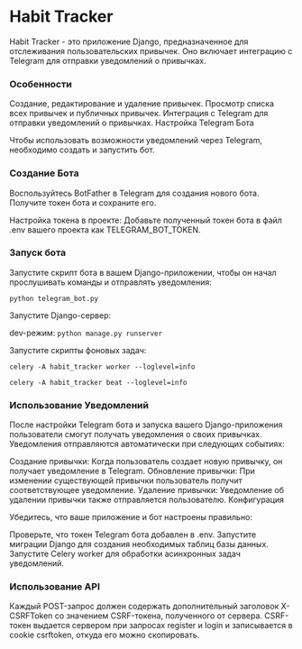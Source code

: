 # Habit Tracker

Habit Tracker - это приложение Django, предназначенное для отслеживания пользовательских привычек. Оно включает интеграцию с Telegram для отправки уведомлений о привычках.

### Особенности

Создание, редактирование и удаление привычек.
Просмотр списка всех привычек и публичных привычек.
Интеграция с Telegram для отправки уведомлений о привычках.
Настройка Telegram Бота

Чтобы использовать возможности уведомлений через Telegram, необходимо создать и запустить бот.

### Создание Бота

Воспользуйтесь BotFather в Telegram для создания нового бота. Получите токен бота и сохраните его.

Настройка токена в проекте: Добавьте полученный токен бота в файл .env вашего проекта как TELEGRAM_BOT_TOKEN.

### Запуск бота

Запустите скрипт бота в вашем Django-приложении, чтобы он начал прослушивать команды и отправлять уведомления:

`python telegram_bot.py`

Запустите Django-сервер:

dev-режим: `python manage.py runserver`

Запустите скрипты фоновых задач:

`celery -A habit_tracker worker --loglevel=info`

`celery -A habit_tracker beat --loglevel=info`

### Использование Уведомлений

После настройки Telegram бота и запуска вашего Django-приложения пользователи смогут получать уведомления о своих привычках. Уведомления отправляются автоматически при следующих событиях:

Создание привычки: Когда пользователь создает новую привычку, он получает уведомление в Telegram.
Обновление привычки: При изменении существующей привычки пользователь получит соответствующее уведомление.
Удаление привычки: Уведомление об удалении привычки также отправляется пользователю.
Конфигурация

Убедитесь, что ваше приложение и бот настроены правильно:

Проверьте, что токен Telegram бота добавлен в .env.
Запустите миграции Django для создания необходимых таблиц базы данных.
Запустите Celery worker для обработки асинхронных задач уведомлений.

### Использование API

Каждый POST-запрос должен содержать дополнительный заголовок X-CSRFToken со значением CSRF-токена, полученного от
сервера. CSRF-токен выдается сервером при запросах register и login и записывается в cookie csrftoken, откуда его
можно скопировать.
